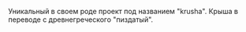 Уникальный в своем роде проект под названием "krusha". Крыша в переводе с древнегреческого "пиздатый".
